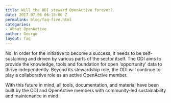 ```yaml
---
title: Will the ODI steward OpenActive forever?
date: 2017-07-06 06:18:00 Z
permalink: blog/faq-five.html
categories:
- About OpenActive
author: George
layout: faq
---
```


No. In order for the initiative to become a success, it needs to be self-sustaining and driven by various parts of the sector itself. The ODI aims to provide the knowledge, tools and foundation for open ‘opportunity’ data to thrive independently. Beyond its stewardship role, the ODI will continue to play a collaborative role as an active OpenActive member.

With this future in mind, all tools, documentation, and material have been built by the ODI and OpenActive members with community-led sustainability and maintenance in mind.